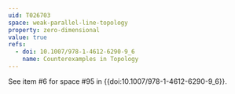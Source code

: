 ```yaml
---
uid: T026703
space: weak-parallel-line-topology
property: zero-dimensional
value: true
refs:
  - doi: 10.1007/978-1-4612-6290-9_6
    name: Counterexamples in Topology
---
```

See item #6 for space #95 in {{doi:10.1007/978-1-4612-6290-9_6}}.
